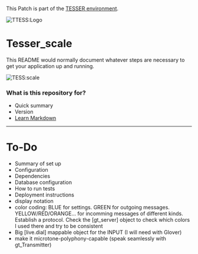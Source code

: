 This Patch is part of the [TESSER environment](https://bitbucket.org/AdrianArtacho/tesserakt/src/master/).

![TTESS:Logo](https://bitbucket.org/AdrianArtacho/tesserakt/raw/HEAD/TESSER_logo.png)

# Tesser_scale

This README would normally document whatever steps are necessary to get your application up and running.

![TESS:scale](https://docs.google.com/drawings/d/e/2PACX-1vRPf0n5tyWMLsFvzQ7AS4udPyn6JAk6NtskSGDidOevXtXjFWlJtXqNiWhB_TaVvBGiaS5C-bPqimiN/pub?w=239&h=176)

### What is this repository for?

* Quick summary
* Version
* [Learn Markdown](https://bitbucket.org/tutorials/markdowndemo)

____

# To-Do

* Summary of set up
* Configuration
* Dependencies
* Database configuration
* How to run tests
* Deployment instructions
* display notation
* color coding: BLUE for settings. GREEN for outgoing messages. YELLOW/RED/ORANGE... for incomming messages of different kinds. Establish a protocol. Check the [gt_server] object to check which colors I used there and try to be consistent
* Big [live.dial] mappable object for the INPUT (I will need with Glover)
* make it microtone-polyphony-capable (speak seamlessly with gt_Transmitter)
